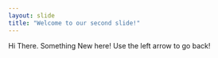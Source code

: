 ```yaml
---
layout: slide
title: "Welcome to our second slide!"
---
```

Hi There. Something New here!
Use the left arrow to go back!

